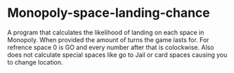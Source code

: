 # Monopoly-space-landing-chance
A program that calculates the likelihood of landing on each space in Monopoly. When provided the amount of turns the game lasts for.
For refrence space 0 is GO and every number after that is colockwise.
Also does not calculate special spaces like go to Jail or card spaces causing you to change location.
